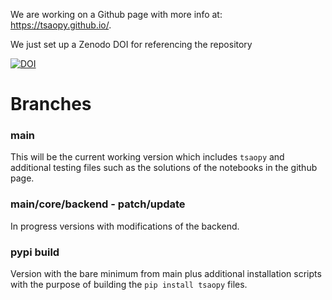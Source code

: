 We are working on a Github page with more info at: https://tsaopy.github.io/.

We just set up a Zenodo DOI for referencing the repository

[![DOI](https://zenodo.org/badge/427913804.svg)](https://zenodo.org/badge/latestdoi/427913804)

# Branches

### main

This will be the current working version which includes `tsaopy` and additional testing files such as the solutions of the notebooks in the github page.

### main/core/backend - patch/update

In progress versions with modifications of the backend. 

### pypi build

Version with the bare minimum from main plus additional installation scripts with the purpose of building the `pip install tsaopy` files.
